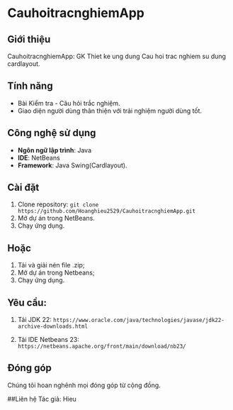 # CauhoitracnghiemApp

## Giới thiệu
CauhoitracnghiemApp: GK Thiet ke ung dung Cau hoi trac nghiem su dung cardlayout.

## Tính năng
- Bài Kiểm tra - Câu hỏi trắc nghiệm.
- Giao diện người dùng thân thiện với trải nghiệm người dùng tốt.

## Công nghệ sử dụng
- **Ngôn ngữ lập trình**: Java
- **IDE**: NetBeans
- **Framework**: Java Swing(Cardlayout).

## Cài đặt
1. Clone repository:
 ```git clone https://github.com/Hoanghieu2529/CauhoitracnghiemApp.git```
2. Mở dự án trong NetBeans.
3. Chạy ứng dụng.
## Hoặc
1. Tải và giải nén file .zip;
2. Mở dự án trong Netbeans;
3. Chạy ứng dụng.
   
## Yêu cầu:
1. Tải JDK 22:
 ```https://www.oracle.com/java/technologies/javase/jdk22-archive-downloads.html```

3. Tải IDE Netbeans 23:
```https://netbeans.apache.org/front/main/download/nb23/```

## Đóng góp
Chúng tôi hoan nghênh mọi đóng góp từ cộng đồng.

##Liên hệ
Tác giả: Hieu
